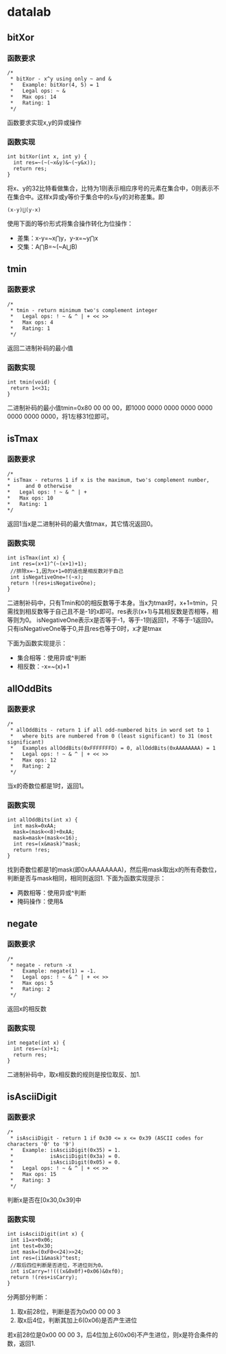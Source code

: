 # datalab
## bitXor
### 函数要求
```
/* 
 * bitXor - x^y using only ~ and & 
 *   Example: bitXor(4, 5) = 1
 *   Legal ops: ~ &
 *   Max ops: 14
 *   Rating: 1
 */
```
函数要求实现x,y的异或操作
### 函数实现
```
int bitXor(int x, int y) {
  int res=~(~(~x&y)&~(~y&x));
  return res;
}
```
将x、y的32比特看做集合，比特为1则表示相应序号的元素在集合中，0则表示不在集合中。这样x异或y等价于集合中的x与y的对称差集。即
```
(x-y)⋃(y-x)
```
使用下面的等价形式将集合操作转化为位操作：
- 差集：x-y=~x⋂y，y-x=~y⋂x
- 交集：A⋂B=~(~A⋃B)
## tmin
### 函数要求
```
/* 
 * tmin - return minimum two's complement integer 
 *   Legal ops: ! ~ & ^ | + << >>
 *   Max ops: 4
 *   Rating: 1
 */
```
 返回二进制补码的最小值
 ### 函数实现
 ```
 int tmin(void) {
  return 1<<31;
}
 ```
 二进制补码的最小值tmin=0x80 00 00 00，即1000 0000 0000 0000 0000 0000 0000 0000，将1左移31位即可。
 ## isTmax
 ### 函数要求
 ```
 /*
 * isTmax - returns 1 if x is the maximum, two's complement number,
 *     and 0 otherwise 
 *   Legal ops: ! ~ & ^ | +
 *   Max ops: 10
 *   Rating: 1
 */
 ```
 返回1当x是二进制补码的最大值tmax，其它情况返回0。
 ### 函数实现
 ```
 int isTmax(int x) {
  int res=(x+1)^(~(x+1)+1);
  //排除x=-1,因为x+1=0的话也是相反数对于自己
  int isNegativeOne=!(~x);
  return !(res+isNegativeOne);
}
```
二进制补码中，只有Tmin和0的相反数等于本身。当x为tmax时，x+1=tmin，只需找到相反数等于自己且不是-1的x即可。res表示(x+1)与其相反数是否相等，相等则为0。
isNegativeOne表示x是否等于-1，等于-1则返回1，不等于-1返回0。只有isNegativeOne等于0,并且res也等于0时，x才是tmax

下面为函数实现提示：
- 集合相等：使用异或^判断
- 相反数：-x=~(x)+1
## allOddBits
### 函数要求
```
/* 
 * allOddBits - return 1 if all odd-numbered bits in word set to 1
 *   where bits are numbered from 0 (least significant) to 31 (most significant)
 *   Examples allOddBits(0xFFFFFFFD) = 0, allOddBits(0xAAAAAAAA) = 1
 *   Legal ops: ! ~ & ^ | + << >>
 *   Max ops: 12
 *   Rating: 2
 */
```
当x的奇数位都是1时，返回1。
### 函数实现
```
int allOddBits(int x) {
  int mask=0xAA;
  mask=(mask<<8)+0xAA;
  mask=mask+(mask<<16);
  int res=(x&mask)^mask;
  return !res;
}
```
找到奇数位都是1的mask(即0xAAAAAAAA)，然后用mask取出x的所有奇数位，判断是否与mask相同，相同则返回1.
下面为函数实现提示：
- 两数相等：使用异或^判断
- 掩码操作：使用&
## negate
### 函数要求
```
/* 
 * negate - return -x 
 *   Example: negate(1) = -1.
 *   Legal ops: ! ~ & ^ | + << >>
 *   Max ops: 5
 *   Rating: 2
 */
```
返回x的相反数
### 函数实现
```
int negate(int x) {
  int res=~(x)+1;
  return res;
}
```
二进制补码中，取x相反数的规则是按位取反、加1.
## isAsciiDigit
### 函数要求
```
/* 
 * isAsciiDigit - return 1 if 0x30 <= x <= 0x39 (ASCII codes for characters '0' to '9')
 *   Example: isAsciiDigit(0x35) = 1.
 *            isAsciiDigit(0x3a) = 0.
 *            isAsciiDigit(0x05) = 0.
 *   Legal ops: ! ~ & ^ | + << >>
 *   Max ops: 15
 *   Rating: 3
 */
 ```
 判断x是否在[0x30,0x39]中
 ### 函数实现
 ```
 int isAsciiDigit(int x) {
  int i1=x+0x06;
  int test=0x30;
  int mask=(0xF0<<24)>>24;
  int res=(i1&mask)^test;
  //取后四位判断是否进位，不进位则为0。
  int isCarry=!!(((x&0x0f)+0x06)&0xf0);
  return !(res+isCarry);
}
```
分两部分判断：
1. 取x前28位，判断是否为0x00 00 00 3
2. 取x后4位，判断其加上6(0x06)是否产生进位

若x前28位是0x00 00 00 3，后4位加上6(0x06)不产生进位，则x是符合条件的数，返回1.
